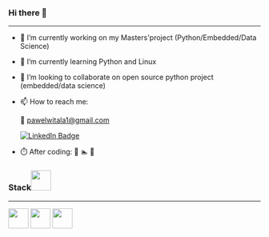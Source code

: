 ### Hi there 👋
-----
- 🔭 I’m currently working on my Masters'project (Python/Embedded/Data Science)
- 🌱 I’m currently learning Python and Linux
- 👯 I’m looking to collaborate on open source python project (embedded/data science) 
- 📫 How to reach me: 

    📧 pawelwitala1@gmail.com </br>
    
    <a href="https://www.linkedin.com/in/pawe%C5%82-wita%C5%82a">
    <img src="https://img.shields.io/badge/LinkedIn-blue?style=for-the-badge&logo=linkedin&logoColor=white" alt="LinkedIn Badge"/>
     </a>
 - ⏱️ After coding:
    🚴 🏊 🚗
### Stack<img src="file:///C:/Users/admin/Downloads/code-icon.svg" width="40" height="40"> 
-----    
<img src="https://github.com/tomchen/stack-icons/blob/master/logos/linux-tux.svg" width="40" height="40"> <img src="https://github.com/tomchen/stack-icons/blob/master/logos/python.svg" width="40" height="40"> <img src=https://github.com/tomchen/stack-icons/blob/master/logos/postgresql.svg width="40" height="40">
